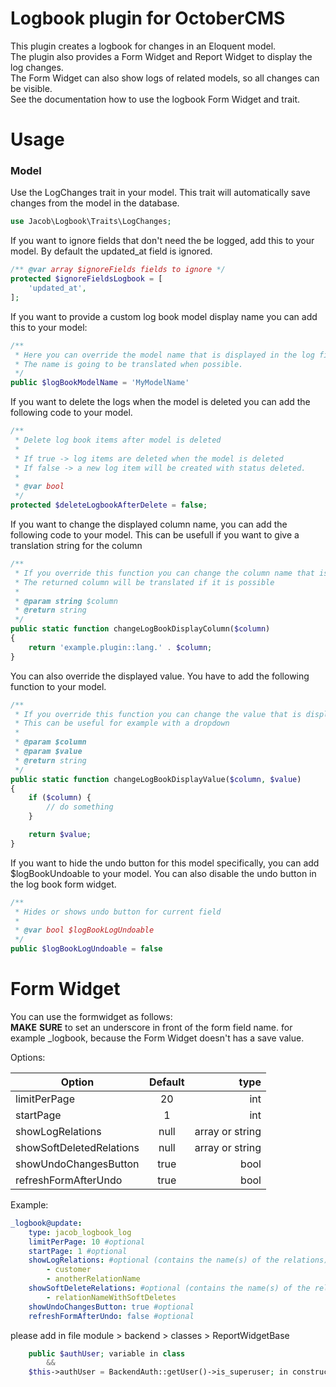 Logbook plugin for OctoberCMS
=

This plugin creates a logbook for changes in an Eloquent model.<br/>
The plugin also provides a Form Widget and Report Widget to display the log changes. <br/>
The Form Widget can also show logs of related models, so all changes can be visible. <br/>
See the documentation how to use the logbook Form Widget and trait. <br/>

Usage
=

### Model
Use the LogChanges trait in your model.
This trait will automatically save changes from the model in the database.

```php
use Jacob\Logbook\Traits\LogChanges;
```

If you want to ignore fields that don't need the be logged, add this to your model.
By default the updated_at field is ignored.
```php
/** @var array $ignoreFields fields to ignore */
protected $ignoreFieldsLogbook = [
    'updated_at',
];
```

If you want to provide a custom log book model display name you can add this to your model:
```php
/**
 * Here you can override the model name that is displayed in the log files.
 * The name is going to be translated when possible.
 */
public $logBookModelName = 'MyModelName'
```

If you want to delete the logs when the model is deleted you can add the following code to your model.

```php
/**
 * Delete log book items after model is deleted
 *
 * If true -> log items are deleted when the model is deleted
 * If false -> a new log item will be created with status deleted.
 *
 * @var bool
 */
protected $deleteLogbookAfterDelete = false;
```

If you want to change the displayed column name, you can add the following code to your model.
This can be usefull if you want to give a translation string for the column

```php
/**
 * If you override this function you can change the column name that is displayed in the log book
 * The returned column will be translated if it is possible
 *
 * @param string $column
 * @return string
 */
public static function changeLogBookDisplayColumn($column)
{
    return 'example.plugin::lang.' . $column;
}
```

You can also override the displayed value. You have to add the following function to your model.

```php
/**
 * If you override this function you can change the value that is displayed in the log book
 * This can be useful for example with a dropdown
 *
 * @param $column
 * @param $value
 * @return string
 */
public static function changeLogBookDisplayValue($column, $value)
{
    if ($column) {
        // do something
    }

    return $value;
}
```

If you want to hide the undo button for this model specifically, you can add $logBookUndoable to your model.
You can also disable the undo button in the log book form widget.

```php
/**
 * Hides or shows undo button for current field
 *
 * @var bool $logBookLogUndoable
 */
public $logBookLogUndoable = false
```

# Form Widget

You can use the formwidget as follows: <br/>
**MAKE** **SURE** to set an underscore in front of the form field name. for example _logbook,
because the Form Widget doesn't has a save value.

Options: <br/>

| Option            | Default       | type      |
| ----------------- |:-------------:| ---------:|
| limitPerPage      | 20            | int       |
| startPage         | 1             | int       |
| showLogRelations  | null          | array or string |
| showSoftDeletedRelations  | null  | array or string |
| showUndoChangesButton| true       | bool      |
| refreshFormAfterUndo | true       | bool      |

Example:
```yaml
_logbook@update:
    type: jacob_logbook_log
    limitPerPage: 10 #optional
    startPage: 1 #optional
    showLogRelations: #optional (contains the name(s) of the relations)
        - customer
        - anotherRelationName
    showSoftDeleteRelations: #optional (contains the name(s) of the relations with soft delete support)
        - relationNameWithSoftDeletes
    showUndoChangesButton: true #optional
    refreshFormAfterUndo: false #optional

```
please add in file module > backend > classes > ReportWidgetBase
```php
    public $authUser; variable in class
        && 
    $this->authUser = BackendAuth::getUser()->is_superuser; in constructor method
```